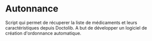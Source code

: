 # Autonnance
Script qui permet de récuperer la liste de médicaments et leurs caractéristiques depuis Doctolib.
A but de développer un logiciel de création d'ordonnance automatique.
